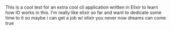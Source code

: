 This is a cool test for an extra cool cli application written in Elixir to learn how IO works in this. I'm really like elixir so far and want to dedicate some time to it so maybe i can get a job w/ elixir
you never now dreams can come true